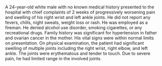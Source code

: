 A 24-year-old white male with no known medical history presented to the hospital with chief complaints of 2 weeks of progressively worsening pain and swelling of his right wrist and left ankle joints. He did not report any fevers, chills, night sweats, weight loss or rash. He was employed as a fireman. He denied alcohol use disorder, smoking cigarettes, or any recreational drugs. Family history was significant for hypertension in father and ovarian cancer in the mother. His vital signs were within normal limits on presentation. On physical examination, the patient had significant swelling of multiple joints including the right wrist, right elbow, and left ankle. The joints were erythematous and tender to touch. Due to severe pain, he had limited range in the involved joints.